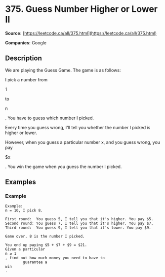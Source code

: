 # 375. Guess Number Higher or Lower II

**Source:** [https://leetcode.ca/all/375.html](https://leetcode.ca/all/375.html)

**Companies:** Google

## Description

We are playing the Guess Game. The game is as follows:

I pick a number from

1

to

n

. You have to guess which number
        I picked.

Every time you guess wrong, I'll tell you whether the number I picked is higher or
        lower.

However, when you guess a particular number x, and you guess wrong, you pay

$x

. You
        win the game when you guess the number I picked.

## Examples

### Example

```
Example:
n = 10, I pick 8.

First round:  You guess 5, I tell you that it's higher. You pay $5.
Second round: You guess 7, I tell you that it's higher. You pay $7.
Third round:  You guess 9, I tell you that it's lower. You pay $9.

Game over. 8 is the number I picked.

You end up paying $5 + $7 + $9 = $21.
Given a particular
n ≥ 1
, find out how much money you need to have to
        guarantee a
win
.
```

